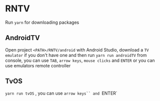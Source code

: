 # RNTV
Run `yarn` for downloading packages
## AndroidTV
Open project `<PATH>/RNTV/android` with Android Studio, download a `TV emulator` if you don't have one and then run `yarn run androidTV` from console, you can use `TAB`, `arrow keys`, `mouse clicks` and `ENTER` or you can use emulators remote controller
## TvOS
`yarn run tvOS` , you can use `arrow keys`` and `ENTER` 
